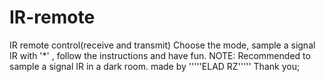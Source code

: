 # IR-remote
IR remote control(receive and transmit)
Choose the mode, sample a signal IR with '*' , follow the instructions and have fun.
NOTE: Recommended to sample a signal IR in a dark room. 
made by '''''ELAD RZ'''''
Thank you;

